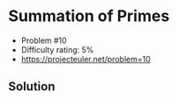# Summation of Primes

* Problem #10
* Difficulty rating: 5%
* https://projecteuler.net/problem=10

## Solution
